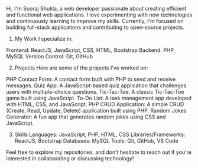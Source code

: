 Hi, I'm Sooraj Shukla, a web developer passionate about creating efficient and functional web applications. I love experimenting with new technologies and continuously learning to improve my skills. Currently, I'm focused on building full-stack applications and contributing to open-source projects.

1. My Work
I specialize in:

Frontend: ReactJS, JavaScript, CSS, HTML, Bootstrap
Backend: PHP, MySQL
Version Control: Git, GitHub

2. Projects
Here are some of the projects I've worked on:

PHP Contact Form: A contact form built with PHP to send and receive messages.
Quiz App: A JavaScript-based quiz application that challenges users with multiple-choice questions.
Tic-Tac-Toe: A classic Tic-Tac-Toe game built using JavaScript.
To-Do List: A task management app developed with HTML, CSS, and JavaScript.
PHP CRUD Application: A simple CRUD (Create, Read, Update, Delete) application built using PHP.
Random Jokes Generator: A fun app that generates random jokes using CSS and JavaScript.

3. Skills
Languages: JavaScript, PHP, HTML, CSS
Libraries/Frameworks: ReactJS, Bootstrap
Databases: MySQL
Tools: Git, GitHub, VS Code

Feel free to explore my repositories, and don’t hesitate to reach out if you're interested in collaborating or discussing technology!


<!--
**mewjiklive/mewjiklive** is a ✨ _special_ ✨ repository because its `README.md` (this file) appears on your GitHub profile.

Here are some ideas to get you started:

- 🔭 I’m currently working on ...
- 🌱 I’m currently learning ...
- 👯 I’m looking to collaborate on ...
- 🤔 I’m looking for help with ...
- 💬 Ask me about ...
- 📫 How to reach me: ...
- 😄 Pronouns: ...
- ⚡ Fun fact: ...
-->
